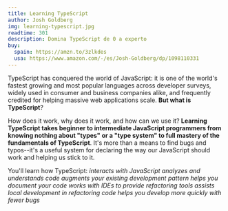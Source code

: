 ```yaml
---
title: Learning TypeScript
author: Josh Goldberg
img: learning-typescript.jpg
readtime: 301
description: Domina TypeScript de 0 a experto
buy:
  spain: https://amzn.to/3zlkdes
  usa: https://www.amazon.com/-/es/Josh-Goldberg/dp/1098110331
---
```


TypeScript has conquered the world of JavaScript: it is one of the world's fastest growing and most popular languages across developer surveys, widely used in consumer and business companies alike, and frequently credited for helping massive web applications scale. **But what is TypeScript**?

How does it work, why does it work, and how can we use it? **Learning TypeScript takes beginner to intermediate JavaScript programmers from knowing nothing about "types" or a "type system" to full mastery of the fundamentals of TypeScript**. It's more than a means to find bugs and typos--it's a useful system for declaring the way our JavaScript should work and helping us stick to it.

You'll learn how TypeScript: _interacts with JavaScript analyzes and understands code augments your existing development pattern helps you document your code works with IDEs to provide refactoring tools assists local development in refactoring code helps you develop more quickly with fewer bugs_
